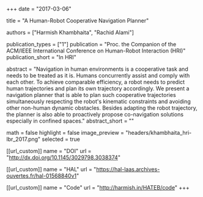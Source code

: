 +++
date = "2017-03-06"

title = "A Human-Robot Cooperative Navigation Planner"

authors = ["Harmish Khambhaita", "Rachid Alami"]

publication_types = ["1"]
publication = "Proc. the Companion of the ACM/IEEE International Conference on Human-Robot Interaction (HRI)"
publication_short = "In HRI"

abstract = "Navigation in human environments is a cooperative task and needs to be treated as it is. Humans concurrently assist and comply with each other. To achieve comparable efficiency, a robot needs to predict human trajectories and plan its own trajectory accordingly. We present a navigation planner that is able to plan such cooperative trajectories simultaneously respecting the robot's kinematic constraints and avoiding other non-human dynamic obstacles. Besides adapting the robot trajectory, the planner is also able to proactively propose co-navigation solutions especially in confined spaces."
abstract_short = ""

math = false
highlight = false
image_preview = "headers/khambhaita_hri-lbr_2017.png"
selected = true

[[url_custom]]
name = "DOI"
url = "http://dx.doi.org/10.1145/3029798.3038374"

[[url_custom]]
name = "HAL"
url = "https://hal-laas.archives-ouvertes.fr/hal-01568840v1"

[[url_custom]]
name = "Code"
url = "http://harmish.in/HATEB/code"
+++

